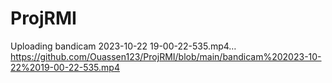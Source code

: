 # ProjRMI


Uploading bandicam 2023-10-22 19-00-22-535.mp4…
https://github.com/Ouassen123/ProjRMI/blob/main/bandicam%202023-10-22%2019-00-22-535.mp4

